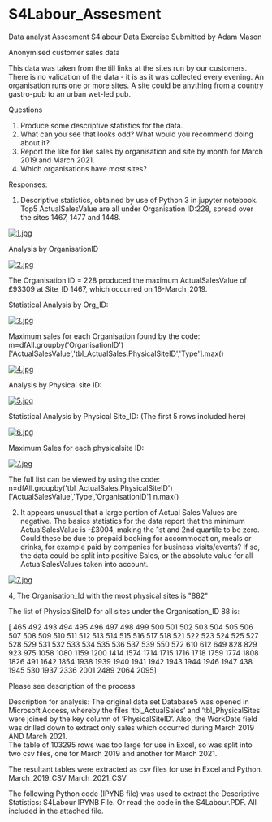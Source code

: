 # S4Labour_Assesment
Data analyst Assesment
S4labour Data Exercise
Submitted by Adam Mason

Anonymised customer sales data 

This data was taken from the till links at the sites run by our customers. 
There is no validation of the data - it is as it was collected every evening. 
An organisation runs one or more sites. A site could be anything from a country gastro-pub to an urban wet-led pub. 

Questions 
1.	 Produce some descriptive statistics for the data. 
2.	 What can you see that looks odd? What would you recommend doing about it? 
3.	 Report the like for like sales by organisation and site by month for March 2019 and March 2021. 
4.	Which organisations have most sites? 



Responses:
1.	Descriptive statistics, obtained by use of Python 3 in jupyter notebook.
Top5 ActualSalesValue are all under Organisation ID:228, spread over the sites 1467, 1477 and 1448.


 [![1.jpg](https://i.postimg.cc/QdWmB680/1.jpg)](https://postimg.cc/cv0w2B8n)

Analysis by OrganisationID

[![2.jpg](https://i.postimg.cc/HnR5dgyH/2.jpg)](https://postimg.cc/dZRDjg6S)

 
The Organisation ID = 228 produced the maximum ActualSalesValue of £93309 at Site_ID 1467, which occurred on 16-March_2019.

Statistical Analysis by Org_ID:

[![3.jpg](https://i.postimg.cc/wjKJr9zQ/3.jpg)](https://postimg.cc/2VwVbRV1)
 

Maximum sales for each Organisation found by the code:
m=dfAll.groupby('OrganisationID')['ActualSalesValue','tbl_ActualSales.PhysicalSiteID','Type'].max()

[![4.jpg](https://i.postimg.cc/MG5QXRQ9/4.jpg)](https://postimg.cc/FffRBYGS)
 


Analysis by Physical site ID:

[![5.jpg](https://i.postimg.cc/9fLDch6S/5.jpg)](https://postimg.cc/5HF4mZNq)
 
Statistical Analysis by Physical Site_ID:
(The first 5 rows included here)

[![6.jpg](https://i.postimg.cc/Hnyn07rD/6.jpg)](https://postimg.cc/p5PPRrQq)

 

Maximum Sales for each physicalsite ID:

[![7.jpg](https://i.postimg.cc/kgdwL0PK/7.jpg)](https://postimg.cc/N5p1HPMj)

 
The full list can be viewed by using the code:
n=dfAll.groupby('tbl_ActualSales.PhysicalSiteID')['ActualSalesValue','Type','OrganisationID']
n.max()


2.	It appears unusual that a large portion of Actual Sales Values are negative.
The basics statistics for the data report that the minimum ActualSalesValue is -£3004, making the 1st and 2nd quartile to be zero.
Could these be due to prepaid booking for accommodation, meals or drinks, for example paid by companies for business visits/events?
If so, the data could be split into positive Sales, or the absolute value for all ActualSalesValues taken into account.

 [![7.jpg](https://i.postimg.cc/kgdwL0PK/7.jpg)](https://postimg.cc/N5p1HPMj)


4, 
The Organisation_Id with the most physical sites is "882"

The list of PhysicalSiteID for all sites under the Organisation_ID 88 is:
 
 [ 465  492  493  494  495  496  497  498  499  500  501  502  503  504
  505  506  507  508  509  510  511  512  513  514  515  516  517  518
  521  522  523  524  525  527  528  529  531  532  533  534  535  536
  537  539  550  572  610  612  649  828  829  923  975 1058 1080 1159
 1200 1414 1574 1714 1715 1716 1718 1759 1774 1808 1826  491 1642 1854
 1938 1939 1940 1941 1942 1943 1944 1946 1947  438 1945  530 1937 2336
 2001 2489 2064 2095]


Please see description of the process












Description for analysis:
The original data set Database5 was opened in Microsoft Access, whereby the files ‘tbl_ActualSales’ and ‘tbl_PhysicalSites’ were joined by the key column of ‘PhysicalSiteID’. 
Also, the WorkDate field was drilled down to extract only sales which occurred during March 2019 AND March 2021.	
The table of 103295 rows was too large for use in Excel, so was split into two csv files, one for March 2019 and another for March 2021.

 
The resultant tables were extracted as csv files for use in Excel and Python.
March_2019_CSV
March_2021_CSV

The following Python code (IPYNB file) was used to extract the Descriptive Statistics:
S4Labour IPYNB File.
Or read the code in the S4Labour.PDF.
All included in the attached file.


